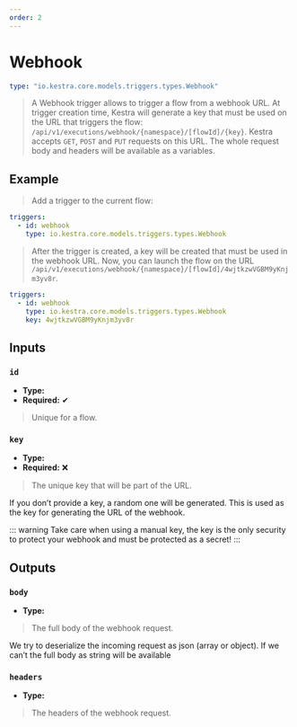```yaml
---
order: 2
---
```


# Webhook

```yaml
type: "io.kestra.core.models.triggers.types.Webhook"
```

> A Webhook trigger allows to trigger a flow from a webhook URL.
> At trigger creation time, Kestra will generate a key that must be used on the URL that triggers the flow: `/api/v1/executions/webhook/{namespace}/[flowId]/{key}`.
> Kestra accepts `GET`, `POST` and `PUT` requests on this URL.
> The whole request body and headers will be available as a variables.

## Example
> Add a trigger to the current flow:
```yaml
triggers:
  - id: webhook
    type: io.kestra.core.models.triggers.types.Webhook
```
> After the trigger is created, a key will be created that must be used in the webhook URL. Now, you can launch the flow on the URL `/api/v1/executions/webhook/{namespace}/[flowId]/4wjtkzwVGBM9yKnjm3yv8r`.

```yaml
triggers:
  - id: webhook
    type: io.kestra.core.models.triggers.types.Webhook
    key: 4wjtkzwVGBM9yKnjm3yv8r
```




## Inputs

### `id`
* **Type:** <Badge vertical="middle" text="String" />
* **Required:** ✔

> Unique for a flow.

### `key`
* **Type:** <Badge vertical="middle" text="String" />
* **Required:** ❌

> The unique key that will be part of the URL.

If you don’t provide a key, a random one will be generated. This is used as the key for generating the URL of the webhook.

::: warning
Take care when using a manual key, the key is the only security to protect your webhook and must be protected as a secret!
:::


## Outputs

### `body`
* **Type:** <Badge vertical="middle" text="Object" />

> The full body of the webhook request.

We try to deserialize the incoming request as json (array or object).
If we can’t the full body as string will be available

### `headers`
* **Type:** <Badge vertical="middle" text="Map<String, List<String>>" />

> The headers of the webhook request.
